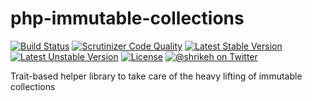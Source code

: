 # php-immutable-collections
[![Build Status](https://travis-ci.org/shrikeh/php-immutable-collections.svg)](https://travis-ci.org/shrikeh/php-immutable-collections)
[![Scrutinizer Code Quality](https://img.shields.io/scrutinizer/g/shrikeh/php-immutable-collections.svg)](https://scrutinizer-ci.com/g/shrikeh/php-immutable-collections/?branch=master)
[![Latest Stable Version](https://poser.pugx.org/shrikeh/collections/v/stable)](https://packagist.org/packages/shrikeh/collections)
[![Latest Unstable Version](https://poser.pugx.org/shrikeh/collections/v/unstable)](https://packagist.org/packages/shrikeh/collections)
[![License](https://poser.pugx.org/shrikeh/collections/license)](https://packagist.org/packages/shrikeh/collections)
[![@shrikeh on Twitter](https://img.shields.io/badge/twitter-%40shrikeh-blue.svg)](https://twitter.com/shrikeh)

Trait-based helper library to take care of the heavy lifting of immutable collections
